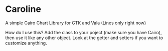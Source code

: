 # Caroline
A simple Cairo Chart Library for GTK and Vala (Lines only right now)

How do I use this?
Add the class to your poject (make sure you have Cairo), then use it like any other object. Look at the getter and setters if you want to customize anything.

